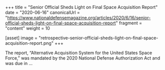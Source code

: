 +++
title = "Senior Official Sheds Light on Final Space Acquisition Report"
date = "2020-06-16"
canonicalUrl = "https://www.nationaldefensemagazine.org/articles/2020/6/16/senior-official-sheds-light-on-final-space-acquisition-report"
fragment = "content"
weight = 10

[asset]
    image = "retrospective-senior-official-sheds-light-on-final-space-acquisition-report.png"
+++

The report, “Alternative Acquisition System for the United States Space 
Force,” was mandated by the 2020 National Defense Authorization Act and was 
due in ...
